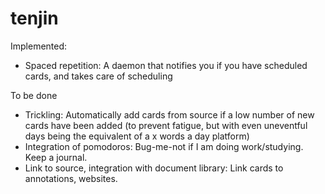 tenjin
======
Implemented:
  * Spaced repetition: A daemon that notifies you if you have scheduled cards, and takes care of scheduling

To be done
  * Trickling:
     Automatically add cards from source if a low number of new cards have been added (to prevent fatigue, but with even   uneventful days being the equivalent of a x words a day platform)
  * Integration of pomodoros:
     Bug-me-not if I am doing work/studying. Keep a journal.
  * Link to source, integration with document library:
     Link cards to annotations, websites.
